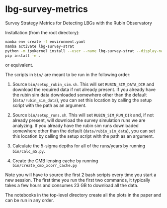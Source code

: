 # lbg-survey-metrics
Survey Strategy Metrics for Detecting LBGs with the Rubin Observatory

Installation (from the root directory):
```bash
mamba env create -f environment.yaml
mamba activate lbg-survey-strat
python -m ipykernel install --user --name lbg-survey-strat --display-name "LBG Survey Strat"
pip install -e .
```
or equivalent.

The scripts in `bin/` are meant to be run in the following order:
1. Source `bin/setup_rubin_sim.sh`. This will set `RUBIN_SIM_DATA_DIR` and download the required data if not already present. If you already have the rubin sim data downloaded somewhere other than the default (`data/rubin_sim_data`), you can set this location by calling the setup script with the path as an argument.

2. Source `bin/setup_runs.sh`. This will set `RUBIN_SIM_RUN_DIR` and, if not already present, will download the survey simulation runs we are analyzing. If you already have the rubin sim runs downloaded somewhere other than the default (`data/rubin_sim_data`), you can set this location by calling the setup script with the path as an argument.

3. Calculate the 5-sigma depths for all of the runs/years by running `bin/calc_m5.py`.

4. Create the CMB lensing cache by running `bin/create_cmb_xcorr_cache.py`

Note you will have to source the first 2 bash scripts every time you start a new session.
The first time you run the first two commands, it typically takes a few hours and consumes 23 GB to download all the data.

The notebooks in the top-level directory create all the plots in the paper and can be run in any order.
